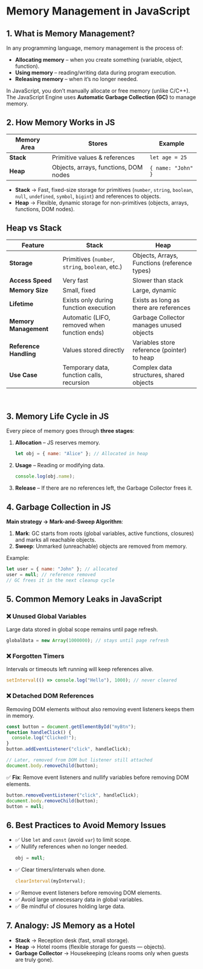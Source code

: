 # Memory Management in JavaScript

## 1. What is Memory Management?

In any programming language, memory management is the process of:

- **Allocating memory** – when you create something (variable, object, function).
- **Using memory** – reading/writing data during program execution.
- **Releasing memory** – when it’s no longer needed.

In JavaScript, you don’t manually allocate or free memory (unlike C/C++).  
The JavaScript Engine uses **Automatic Garbage Collection (GC)** to manage memory.

## 2. How Memory Works in JS

| Memory Area | Stores                                | Example            |
| ----------- | ------------------------------------- | ------------------ |
| **Stack**   | Primitive values & references         | `let age = 25`     |
| **Heap**    | Objects, arrays, functions, DOM nodes | `{ name: "John" }` |

- **Stack** → Fast, fixed-size storage for primitives (`number`, `string`, `boolean`, `null`, `undefined`, `symbol`, `bigint`) and references to objects.
- **Heap** → Flexible, dynamic storage for non-primitives (objects, arrays, functions, DOM nodes).

## Heap vs Stack

| Feature                | Stack                                            | Heap                                         |
| ---------------------- | ------------------------------------------------ | -------------------------------------------- |
| **Storage**            | Primitives (`number`, `string`, `boolean`, etc.) | Objects, Arrays, Functions (reference types) |
| **Access Speed**       | Very fast                                        | Slower than stack                            |
| **Memory Size**        | Small, fixed                                     | Large, dynamic                               |
| **Lifetime**           | Exists only during function execution            | Exists as long as there are references       |
| **Memory Management**  | Automatic (LIFO, removed when function ends)     | Garbage Collector manages unused objects     |
| **Reference Handling** | Values stored directly                           | Variables store reference (pointer) to heap  |
| **Use Case**           | Temporary data, function calls, recursion        | Complex data structures, shared objects      |

<br>

## 3. Memory Life Cycle in JS

Every piece of memory goes through **three stages**:

1. **Allocation** – JS reserves memory.
   ```js
   let obj = { name: "Alice" }; // Allocated in heap
   ```
2. **Usage** – Reading or modifying data.
   ```js
   console.log(obj.name);
   ```
3. **Release** – If there are no references left, the Garbage Collector frees it.

## 4. Garbage Collection in JS

**Main strategy → Mark-and-Sweep Algorithm**:

1. **Mark**: GC starts from roots (global variables, active functions, closures) and marks all reachable objects.
2. **Sweep**: Unmarked (unreachable) objects are removed from memory.

Example:

```js
let user = { name: "John" }; // allocated
user = null; // reference removed
// GC frees it in the next cleanup cycle
```

## 5. Common Memory Leaks in JavaScript

### ❌ Unused Global Variables

Large data stored in global scope remains until page refresh.

```js
globalData = new Array(1000000); // stays until page refresh
```

### ❌ Forgotten Timers

Intervals or timeouts left running will keep references alive.

```js
setInterval(() => console.log("Hello"), 1000); // never cleared
```

### ❌ Detached DOM References

Removing DOM elements without also removing event listeners keeps them in memory.

```js
const button = document.getElementById("myBtn");
function handleClick() {
  console.log("Clicked!");
}
button.addEventListener("click", handleClick);

// Later, removed from DOM but listener still attached
document.body.removeChild(button);
```

✅ **Fix**: Remove event listeners and nullify variables before removing DOM elements.

```js
button.removeEventListener("click", handleClick);
document.body.removeChild(button);
button = null;
```

## 6. Best Practices to Avoid Memory Issues

- ✅ Use `let` and `const` (avoid `var`) to limit scope.
- ✅ Nullify references when no longer needed.
  ```js
  obj = null;
  ```
- ✅ Clear timers/intervals when done.
  ```js
  clearInterval(myInterval);
  ```
- ✅ Remove event listeners before removing DOM elements.
- ✅ Avoid large unnecessary data in global variables.
- ✅ Be mindful of closures holding large data.

## 7. Analogy: JS Memory as a Hotel

- **Stack** → Reception desk (fast, small storage).
- **Heap** → Hotel rooms (flexible storage for guests — objects).
- **Garbage Collector** → Housekeeping (cleans rooms only when guests are truly gone).
